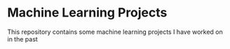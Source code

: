 # Machine Learning Projects

This repository contains some machine learning projects I have worked on in the past
